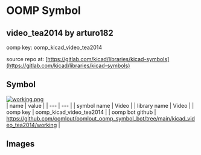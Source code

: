 # OOMP Symbol  
## video_tea2014  by arturo182  
  
oomp key: oomp_kicad_video_tea2014  
  
source repo at: [https://gitlab.com/kicad/libraries/kicad-symbols](https://gitlab.com/kicad/libraries/kicad-symbols)  
## Symbol  
  
[![working.png](working_600.png)](working.png)  
| name | value | 
| --- | --- | 
| symbol name | Video | 
| library name | Video | 
| oomp key | oomp_kicad_video_tea2014 | 
| oomp bot github | https://github.com/oomlout/oomlout_oomp_symbol_bot/tree/main/kicad_video_tea2014/working | 
## Images  
